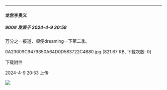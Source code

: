 ﻿
*****

####  龙宫李奥义  
##### 900#       发表于 2024-4-9 20:58

万分之一报道，顺便dreaming一下第二季。

0A23009C9479350A64D0D583722C4B80.jpg
(821.67 KB, 下载次数: 0)

下载附件

2024-4-9 20:53 上传

<img src="https://img.saraba1st.com/forum/202404/09/205339iwlrtzwpyzfutoup.jpg" referrerpolicy="no-referrer">


